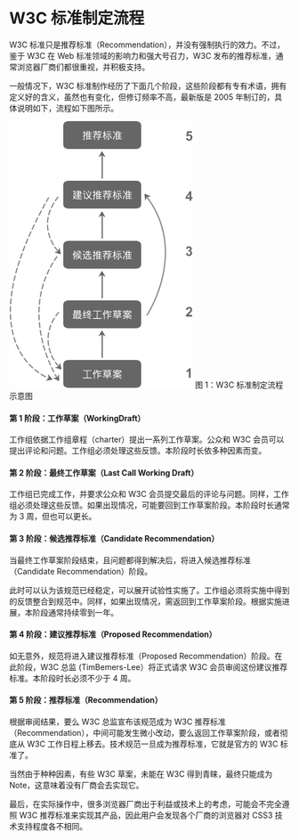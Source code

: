 # W3C 标准制定流程

W3C 标准只是推荐标准（Recommendation），并没有强制执行的效力。不过，鉴于 W3C 在 Web 标准领域的影响力和强大号召力，W3C 发布的推荐标准，通常浏览器厂商们都很重视，并积极支持。

一般情况下，W3C 标准制作经历了下面几个阶段，这些阶段都有专有术语，拥有定义好的含义，虽然也有变化，但修订频率不高，最新版是 2005 年制订的，具体说明如下，流程如下图所示。

![W3C 标准制定流程示意图](img/939738af23ac5ce9e93c084457be9f19.jpg)
图 1：W3C 标准制定流程示意图

#### 第 1 阶段：工作草案（WorkingDraft）

工作组依据工作组章程（charter）提出一系列工作草案。公众和 W3C 会员可以提出评论和问题。工作组必须处理这些反馈。本阶段时长依多种因素而变。

#### 第 2 阶段：最终工作草案（Last Call Working Draft）

工作组已完成工作，并要求公众和 W3C 会员提交最后的评论与问题。同样，工作组必须处理这些反馈。如果出现情况，可能要回到工作草案阶段。本阶段时长通常为 3 周，但也可以更长。

#### 第 3 阶段：候选推荐标准（Candidate Recommendation）

当最终工作草案阶段结束，且问题都得到解决后，将进入候选推荐标准（Candidate Recommendation）阶段。

此时可以认为该规范已经稳定，可以展开试验性实施了。工作组必须将实施中得到的反馈整合到规范中。同样，如果出现情况，需返回到工作草案阶段。根据实施进展，本阶段通常持续零到一年。

#### 第 4 阶段：建议推荐标准（Proposed Recommendation）

如无意外，规范将进入建议推荐标准（Proposed Recommendation）阶段。在此阶段，W3C 总监 (TimBemers-Lee）将正式请求 W3C 会员审阅这份建议推荐标准。本阶段时长必须不少于 4 周。

#### 第 5 阶段：推荐标准（Recommendation）

根据审阅结果，要么 W3C 总监宣布该规范成为 W3C 推荐标准（Recommendation），中间可能发生微小改动，要么返回工作草案阶段，或者彻底从 W3C 工作日程上移去。技术规范一旦成为推荐标准，它就是官方的 W3C 标准了。

当然由于种种因素，有些 W3C 草案，未能在 W3C 得到青睐，最终只能成为 Note，这意味着没有厂商会去实现它。

最后，在实际操作中，很多浏览器厂商出于利益或技术上的考虑，可能会不完全遵照 W3C 推荐标准来实现其产品，因此用户会发现各个厂商的浏览器对 CSS3 技术支持程度各不相同。